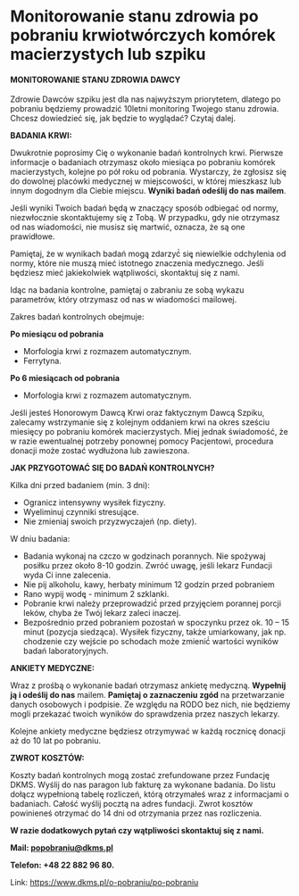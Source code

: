 # Monitorowanie stanu zdrowia po pobraniu krwiotwórczych komórek macierzystych lub szpiku

#### MONITOROWANIE STANU ZDROWIA DAWCY


Zdrowie Dawców szpiku jest dla nas najwyższym priorytetem, dlatego po pobraniu będziemy prowadzić 10letni monitoring Twojego stanu zdrowia. Chcesz dowiedzieć się, jak będzie to wyglądać? Czytaj dalej.


**BADANIA KRWI:**


Dwukrotnie poprosimy Cię o wykonanie badań kontrolnych krwi. Pierwsze informacje o badaniach otrzymasz około miesiąca po pobraniu komórek macierzystych, kolejne po pół roku od pobrania. Wystarczy, że zgłosisz się do dowolnej placówki medycznej w miejscowości, w której mieszkasz lub innym dogodnym dla Ciebie miejscu. **Wyniki badań odeślij do nas mailem**.


Jeśli wyniki Twoich badań będą w znaczący sposób odbiegać od normy, niezwłocznie skontaktujemy się z Tobą. W przypadku, gdy nie otrzymasz od nas wiadomości, nie musisz się martwić, oznacza, że są one prawidłowe.


Pamiętaj, że w wynikach badań mogą̨ zdarzyć́ się̨ niewielkie odchylenia od normy, które nie muszą mieć istotnego znaczenia medycznego. Jeśli będziesz mieć jakiekolwiek wątpliwości, skontaktuj się z nami.


Idąc na badania kontrolne, pamiętaj o zabraniu ze sobą wykazu parametrów, który otrzymasz od nas w wiadomości mailowej.


Zakres badań kontrolnych obejmuje:


**Po miesiącu od pobrania**


* Morfologia krwi z rozmazem automatycznym.
* Ferrytyna.


**Po 6 miesiącach od pobrania**


* Morfologia krwi z rozmazem automatycznym.


Jeśli jesteś Honorowym Dawcą Krwi oraz faktycznym Dawcą Szpiku, zalecamy wstrzymanie się z kolejnym oddaniem krwi na okres sześciu miesięcy po pobraniu komórek macierzystych. Miej jednak świadomość, że w razie ewentualnej potrzeby ponownej pomocy Pacjentowi, procedura donacji może zostać wydłużona lub zawieszona.


**JAK PRZYGOTOWAĆ SIĘ DO BADAŃ KONTROLNYCH?**


Kilka dni przed badaniem (min. 3 dni):


* Ogranicz intensywny wysiłek fizyczny.
* Wyeliminuj czynniki stresujące.
* Nie zmieniaj swoich przyzwyczajeń (np. diety).


W dniu badania:


* Badania wykonaj na czczo w godzinach porannych. Nie spożywaj posiłku przez około 8\-10 godzin. Zwróć uwagę, jeśli lekarz Fundacji wyda Ci inne zalecenia.
* Nie pij alkoholu, kawy, herbaty minimum 12 godzin przed pobraniem
* Rano wypij wodę̨ \- minimum 2 szklanki.
* Pobranie krwi należy przeprowadzić́ przed przyjęciem porannej porcji leków, chyba że Twój lekarz zaleci inaczej.
* Bezpośrednio przed pobraniem pozostań w spoczynku przez ok. 10 – 15 minut (pozycja siedząca). Wysiłek fizyczny, także umiarkowany, jak np. chodzenie czy wejście po schodach może zmienić́ wartości wyników badań laboratoryjnych.


**ANKIETY MEDYCZNE:**


Wraz z prośbą o wykonanie badań otrzymasz ankietę medyczną. **Wypełnij ją i odeślij do nas** mailem. **Pamiętaj o zaznaczeniu zgód** na przetwarzanie danych osobowych i podpisie. Ze względu na RODO bez nich, nie będziemy mogli przekazać twoich wyników do sprawdzenia przez naszych lekarzy.


Kolejne ankiety medyczne będziesz otrzymywać w każdą rocznicę donacji aż do 10 lat po pobraniu. 


**ZWROT KOSZTÓW:**


Koszty badań kontrolnych mogą zostać zrefundowane przez Fundację DKMS. Wyślij do nas paragon lub fakturę za wykonane badania. Do listu dołącz wypełnioną tabelę rozliczeń, którą otrzymałeś wraz z informacjami o badaniach. Całość wyślij pocztą na adres fundacji. Zwrot kosztów powinieneś otrzymać do 14 dni od otrzymania przez nas rozliczenia.   

  

**W razie dodatkowych pytań czy wątpliwości skontaktuj się z nami.**


**Mail: popobraniu@dkms.pl**


**Telefon: \+48 22 882 96 80\.**



Link: https://www.dkms.pl/o-pobraniu/po-pobraniu
